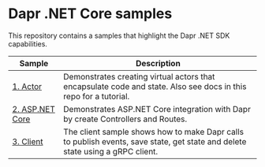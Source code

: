 # Dapr .NET Core samples

This repository contains a samples that highlight the Dapr .NET SDK capabilities. 

| Sample                   | Description                                                                                                                                                                                    |
|--------------------------|------------------------------------------------------------------------------------------------------------------------------------------------------------------------------------------------|
| [1. Actor](./Actor)            | Demonstrates creating virtual actors that encapsulate code and state. Also see docs in this repo for a tutorial.                                                                                                     |
| [2. ASP.NET Core](./AspNetCore)       | Demonstrates ASP.NET Core integration with Dapr by  create Controllers and Routes.                                                    
| [3. Client](./Client/DaprClient)       |   The client sample shows how to make Dapr calls to publish events, save state, get state and delete state using a gRPC client.                                                   
